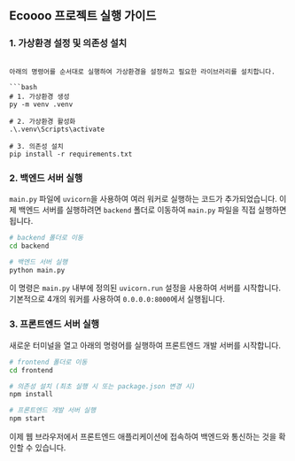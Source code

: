 ## Ecoooo 프로젝트 실행 가이드

### 1. 가상환경 설정 및 의존성 설치
```

아래의 명령어를 순서대로 실행하여 가상환경을 설정하고 필요한 라이브러리를 설치합니다.

```bash
# 1. 가상환경 생성
py -m venv .venv

# 2. 가상환경 활성화
.\.venv\Scripts\activate

# 3. 의존성 설치
pip install -r requirements.txt
```

### 2. 백엔드 서버 실행

`main.py` 파일에 `uvicorn`을 사용하여 여러 워커로 실행하는 코드가 추가되었습니다. 이제 백엔드 서버를 실행하려면 `backend` 폴더로 이동하여 `main.py` 파일을 직접 실행하면 됩니다.

```bash
# backend 폴더로 이동
cd backend

# 백엔드 서버 실행
python main.py
```

이 명령은 `main.py` 내부에 정의된 `uvicorn.run` 설정을 사용하여 서버를 시작합니다. 기본적으로 4개의 워커를 사용하여 `0.0.0.0:8000`에서 실행됩니다.

### 3. 프론트엔드 서버 실행

새로운 터미널을 열고 아래의 명령어를 실행하여 프론트엔드 개발 서버를 시작합니다.

```bash
# frontend 폴더로 이동
cd frontend

# 의존성 설치 (최초 실행 시 또는 package.json 변경 시)
npm install

# 프론트엔드 개발 서버 실행
npm start
```

이제 웹 브라우저에서 프론트엔드 애플리케이션에 접속하여 백엔드와 통신하는 것을 확인할 수 있습니다.
